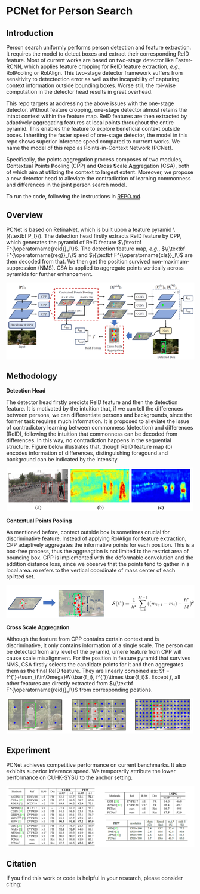 <script type="text/javascript" src="http://cdn.mathjax.org/mathjax/latest/MathJax.js?config=default"></script>
# PCNet for Person Search

## Introduction

Person search uniformly performs person detection and feature extraction. It requires the model to detect boxes and extract their corresponding ReID feature. Most of current works are based on two-stage detector like Faster-RCNN, which applies feature cropping for ReID feature extraction, *e.g.*, RoIPooling or RoIAlign. This two-stage detector framework suffers from sensitivity to detectection error as well as the incapability of capturing context information outside bounding boxes. Worse still, the roi-wise computation in the detector head results in great overhead.

This repo targets at addressing the above issues with the one-stage detector. 
Without feature cropping, one-stage detector almost retains the intact context within the feature map. ReID features are then extracted by adaptively aggregating features at local points throughout the entire pyramid. This enables the feature to explore beneficial context outside boxes. Inheriting the faster speed of one-stage detector, the model in this repo shows superior inference speed compared to currrent works. We name the model of this repo as Points-in-Context Network (PCNet).

Specifically, the points aggregation process composes of two modules, **C**ontextual **P**oints **P**ooling (CPP) and **C**ross **S**cale **A**ggregation (CSA), both of which aim at utilizing the context to largest extent. Moreover, we propose a new detector head to alleviate the contradiction of learning commonness and differences in the joint person search model.

To run the code, following the instructions in [REPO.md](https://github.com/zhongyingji/PCNetPS/blob/main/REPO.md).




## Overview
PCNet is based on RetinaNet, which is built upon a feature pyramid \\(\{\textbf P_l\}\\). The detection head firstly extracts ReID feature by CPP, which generates the pyramid of ReID feature $\{\textbf F^{\operatorname{reid}}_l\}$. The detection feature map, *e.g.*, $\{\textbf F^{\operatorname{reg}}_l\}$ and $\{\textbf F^{\operatorname{cls}}_l\}$ are then decoded from that. We then get the position survived non-maximum-suppression (NMS). CSA is applied to aggregate points vertically across pyramids for further enhancement. 

<div align=center>

![](img/arc.png)

</div>


## Methodology
**Detection Head**

The detector head firstly predicts ReID feature and then the detection feature. It is motivated by the intuition that, if we can tell the differences between persons, we can differentiate persons and backgrounds, since the former task requires much information. It is proposed to alleviate the issue of contradictory learning between commonness (detection) and differences (ReID), following the intuition that commonness can be decoded from differences. In this way, no contradiction happens in the sequential structure. Figure below illustrates that, though ReID feature map (b) encodes information of differences, distinguishing foregound and background can be indicated by the intensity.

<div align=center>

![](img/vishead.png)

</div>


**Contextual Points Pooling**

As mentioned before, context outside box is sometimes crucial for discriminative feature. Instead of applying RoIAlign for feature extraction, CPP adaptively aggregates the informative points for each position. This is a box-free process, thus the aggreagtion is not limited to the restrict area of bounding box. CPP is implemented with the deformable convolution and the addition distance loss, since we observe that the points tend to gather in a local area. $m$ refers to the vertical coordinate of mass center of each splitted set.  

<div align=center>

![](img/dist.png)

</div>


**Cross Scale Aggregation**

Although the feature from CPP contains certain context and is discriminative, it only contains information of a single scale. The person can be detected from any level of the pyramid, umere feature from CPP will cause scale misalignment. For the position in feature pyramid that survives NMS, CSA firstly selects the candidate points for it and then aggregates them as the final ReID feature. They are linearly combined as:
$f = f^{'}+\sum_{i\in\Omega}W(\bar{f_i}, f^{'})\times \bar{f_i}$. Except $f$, all other features are directly extracted from $\{\textbf F^{\operatorname{reid}}_l\}$ from corresponding postions.



<div align=center>

![](img/csa.png)

</div>


## Experiment
PCNet achieves competitive performance on current benchmarks. It also exhibits superior inference speed. We temporarily attribute the lower performance on CUHK-SYSU to the anchor setting.

<div align=center>

![](img/pfm.png)

</div>



## Citation

If you find this work or code is helpful in your research, please consider citing:






